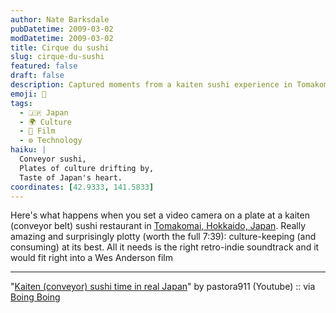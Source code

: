 ```yaml
---
author: Nate Barksdale
pubDatetime: 2009-03-02
modDatetime: 2009-03-02
title: Cirque du sushi
slug: cirque-du-sushi
featured: false
draft: false
description: Captured moments from a kaiten sushi experience in Tomakomai, emphasizing culture and enjoyment.
emoji: 🍣
tags:
  - 🇯🇵 Japan
  - 🌍 Culture
  - 🎥 Film
  - ⚙️ Technology
haiku: |
  Conveyor sushi,  
  Plates of culture drifting by,  
  Taste of Japan's heart.
coordinates: [42.9333, 141.5833]
---
```


Here's what happens when you set a video camera on a plate at a kaiten (conveyor belt) sushi restaurant in [Tomakomai, Hokkaido, Japan](http://maps.google.com/maps?f=q&source=s_q&hl=en&geocode=&q=Tomakomai,+Hokkaido). Really amazing and surprisingly plotty (worth the full 7:39): culture-keeping (and consuming) at its best. All it needs is the right retro-indie soundtrack and it would fit right into a Wes Anderson film

---

"[Kaiten (conveyor) sushi time in real Japan](http://www.youtube.com/watch?v=491A3Xecwxs&eurl=http://www.boingboing.net/2009/03/01/sending-your-video-c.html&feature=player_embedded)" by pastora911 (Youtube) :: via [Boing Boing](http://web.archive.org/web/20241011002531/https://boingboing.net/2009/03/01/sending-your-video-c.html)
